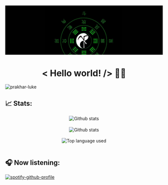 ![LuKe](https://github.com/prakhar-luke/prakhar-luke/blob/cfbdbd7ddb6232ab9efd1823283b49b961ff6477/Lu1ke.jpg)
<h1 align='center'>< Hello world! /> 🤘🏻</h1> 
<p align="left"> <img src="https://komarev.com/ghpvc/?username=prakhar-luke&label=PROFILE%20VIEWS&color=05c70e&style=flat-square" alt="prakhar-luke" /> </p> 
 
## 📈 Stats:
<div align='center'>
    <img src='https://github-readme-stats.vercel.app/api?username=prakhar-luke&show_icons=true&count_private=true&hide_border=false&theme=chartreuse-dark' alt='Github stats' align='center' />
</div>
<br />

<div align='center'>
    <img src='https://github-readme-streak-stats.herokuapp.com/?user=prakhar-luke&hide_border=false&theme=chartreuse-dark' alt='Github stats' align='center' />
</div>
<br />

<div align='center'>
    <img src = 'https://github-readme-stats.vercel.app/api/top-langs/?username=prakhar-luke&hide_border=false&theme=chartreuse-dark' alt='Top language used' align='center'/>
</div>
<br />
<!---
<div align='center'>
    <img src='https://github-readme-stats.vercel.app/api/wakatime?username=@Prakhar_Luke&theme=chartreuse-dark&layout=compact' alt='Languages over last 7 days ' align='center' />
</div>
<br />
![Top Langs](https://github-readme-stats.vercel.app/api/top-langs/?username=prakhar-luke&theme=chartreuse-dark)
--->
  
## :headphones: Now listening:
[![spotify-github-profile](https://spotify-github-profile.vercel.app/api/view?uid=qkt0ubqcsoiqceyeycusduw55&cover_image=true&theme=default)](https://github.com/kittinan/spotify-github-profile)
